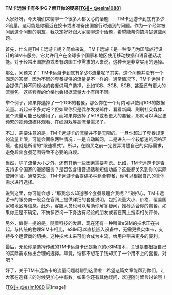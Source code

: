 **TM卡远游卡有多少G？解开你的疑惑[[TG💪+ @esim1088](https://t.me/s/esim1088)]**

大家好呀，今天咱们来聊聊一个很多人都关心的话题——TM卡远游卡到底有多少G流量。这可能是你最近在换卡或者准备出国旅行时遇到的问题。作为一个经常被问到这个问题的朋友，我决定好好跟大家聊聊这个话题，希望能帮你搞清楚这些问题。

首先，什么是TM卡远游卡呢？简单来说，TM卡远游卡是一种专门为国际旅行设计的SIM卡服务，它允许用户在全球多个国家和地区使用移动数据和语音通话功能。对于经常出国旅游或者有跨国工作需求的人来说，这种卡是非常实用的选择。

那么，问题来了：TM卡远游卡到底有多少G流量呢？其实，这个问题并没有一个固定的答案，因为不同的套餐提供的流量是不一样的。通常情况下，TM卡远游卡会提供几种不同规格的套餐供用户选择，比如1GB、3GB、5GB、甚至还有更大的流量包。这些套餐的价格也会根据流量大小有所不同。

举个例子，如果你选择了一个1GB的套餐，那么你在一个月内可以使用1GB的数据流量。听起来不多对吧？但如果你只是偶尔发发邮件、看看新闻、刷刷社交媒体，这个流量可能已经够用了。而如果你选择了5GB或者更大的套餐，那就可以满足更频繁的视频流媒体观看、在线游戏等高流量需求了。

不过，需要注意的是，TM卡远游卡的流量并不是无限的。一旦你超过了套餐规定的流量上限，可能会面临两种情况：一是自动断网，二是进入一个较低速的网络环境，也就是所谓的“限速模式”。所以，在购买之前一定要弄清楚自己的实际需求，避免超出套餐范围导致不必要的麻烦。

当然，除了流量大小之外，还有其他一些因素需要考虑。比如，TM卡远游卡是否支持多个国家的漫游服务？是否包含语音通话和短信功能？这些都关系到你的实际使用体验。通常来说，TM卡远游卡会提供多种组合套餐，你可以根据自己的具体需求进行选择。

说到这里，你可能会想：“那我怎么知道哪个套餐最适合我呢？”别担心，TM卡远游卡的服务商一般会在官网上提供详细的套餐说明，包括流量大小、价格、覆盖国家和地区等信息。此外，客服人员也可以帮助你解答疑问，推荐适合你的套餐。如果你还是不确定，不妨多咨询一下身边有经验的朋友或者在网上搜索相关评价。

另外，值得一提的是，随着科技的发展，现在还有一种叫做eSIM的技术正在兴起。与传统的物理SIM卡相比，eSIM可以直接嵌入设备中，无需更换实体卡，支持多个运营商的切换。这种技术未来可能会成为主流，给用户带来更多的便利。

最后，无论你是选择传统的TM卡远游卡还是新兴的eSIM技术，关键是要根据自己的实际需求做出合理的选择。毕竟，谁都不想花了钱却买了一个用不上的套餐，对吧？

好了，关于TM卡远游卡的流量问题就聊到这里啦！希望这篇文章能帮到你们，让大家在选择卡的时候更加心中有数。如果你还有其他疑问，欢迎随时留言讨论哦！

[[TG💪+ @esim1088](https://t.me/s/esim1088) ![Image](https://i.postimg.cc/4NQfJmqS/Snipaste-2025-05-13-00-14-12.png)]